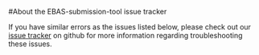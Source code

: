#About the EBAS-submission-tool issue tracker

If you have similar errors as the issues listed below, please check out our [issue tracker](https://github.com/ebas-submission-tool/troubleshooting/issues) on github for more information regarding troubleshooting these issues.


